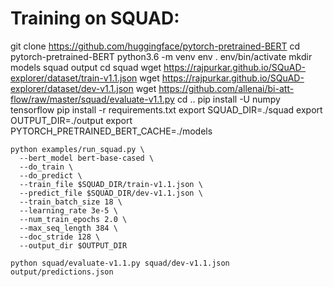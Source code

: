 # Training on SQUAD:

git clone https://github.com/huggingface/pytorch-pretrained-BERT
cd pytorch-pretrained-BERT
python3.6 -m venv env
. env/bin/activate
mkdir models squad output
cd squad
wget https://rajpurkar.github.io/SQuAD-explorer/dataset/train-v1.1.json
wget https://rajpurkar.github.io/SQuAD-explorer/dataset/dev-v1.1.json
wget https://github.com/allenai/bi-att-flow/raw/master/squad/evaluate-v1.1.py
cd ..
pip install -U numpy tensorflow
pip install -r requirements.txt
export SQUAD_DIR=./squad
export OUTPUT_DIR=./output
export PYTORCH_PRETRAINED_BERT_CACHE=./models


```
python examples/run_squad.py \
  --bert_model bert-base-cased \
  --do_train \
  --do_predict \
  --train_file $SQUAD_DIR/train-v1.1.json \
  --predict_file $SQUAD_DIR/dev-v1.1.json \
  --train_batch_size 18 \
  --learning_rate 3e-5 \
  --num_train_epochs 2.0 \
  --max_seq_length 384 \
  --doc_stride 128 \
  --output_dir $OUTPUT_DIR
```

```
python squad/evaluate-v1.1.py squad/dev-v1.1.json output/predictions.json 

```
